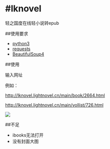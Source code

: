#lknovel
==========

轻之国度在线轻小说转epub

##使用要求

- [python3](http://www.python.org/getit/ "python3")
- [requests](http://docs.python-requests.org/en/latest/ "requests")
- [BeautifulSoup4](http://www.crummy.com/software/BeautifulSoup/ "BeautifulSoup4")

##使用

输入网址

例如：

http://lknovel.lightnovel.cn/main/book/2664.html

http://lknovel.lightnovel.cn/main/vollist/726.html

![](https://raw.github.com/bebound/lknovel/master/screenShot/1.PNG)

##不足

- ibooks无法打开
- 没有封面大图